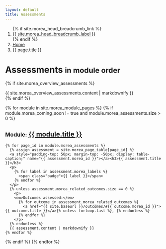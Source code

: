 ```yaml
---
layout: default
title: Assessments
---
```


<div class="breadcrumb-bar">
  <div class="container">
    <ol class="breadcrumb">
      {% if site.morea_head_breadcrumb_link %}
      <li><a href="{{ site.morea_head_breadcrumb_link }}">{{ site.morea_head_breadcrumb_label }}</a></li>
      {% endif %}
      <li><a href="/">Home</a></li>
      <li class="active">{{ page.title }}</li>
    </ol>
  </div>
</div>

<div class="container">
  <h1>Assessments <small>in module order</small></h1>
</div>

{% if site.morea_overview_assessments %}
<div class="container">
  {{ site.morea_overview_assessments.content | markdownify }}
</div>
{% endif %}

{% for module in site.morea_module_pages %}
{% if module.morea_coming_soon != true and module.morea_assessments.size > 0 %}
<div class="{% cycle 'section-background-1', 'section-background-2' %}">
  <div class="container">
    <h2><small>Module:</small> <a href="{{ site.baseurl }}{{ module.module_page.url }}">{{ module.title }}</a></h2>

    {% for page_id in module.morea_assessments %}
      {% assign assessment = site.morea_page_table[page_id] %}
      <a style="padding-top: 50px; margin-top: -50px; display: table-caption;" name="{{ assessment.morea_id }}"></a><h3>{{ assessment.title }}</h3>
      <p>
        {% for label in assessment.morea_labels %}
          <span class="badge">{{ label }}</span>
        {% endfor %}
      </p>
      {% unless assessment.morea_related_outcomes.size == 0 %}
        <p>
        <em>Outcomes assessed:</em>
          {% for outcome in assessment.morea_related_outcomes %}
            <a href="{{ site.baseurl }}/outcomes/#{{ outcome.morea_id }}">{{ outcome.title }}</a>{% unless forloop.last %}, {% endunless %}
          {% endfor %}
        </p>
      {% endunless %}
      {{ assessment.content | markdownify }}
    {% endfor %}
  </div>
</div>
{% endif %}
{% endfor %}